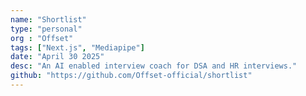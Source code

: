 ```yaml
---
name: "Shortlist"
type: "personal"
org : "Offset"
tags: ["Next.js", "Mediapipe"]
date: "April 30 2025"
desc: "An AI enabled interview coach for DSA and HR interviews."
github: "https://github.com/Offset-official/shortlist"
---
```

